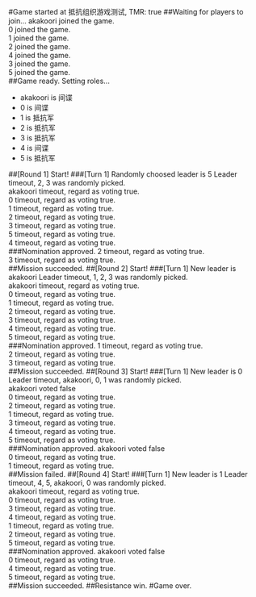 #Game started at 抵抗组织游戏测试, TMR: true
##Waiting for players to join...
akakoori joined the game.  
0 joined the game.  
1 joined the game.  
2 joined the game.  
4 joined the game.  
3 joined the game.  
5 joined the game.  
##Game ready. Setting roles...
+ akakoori is 间谍
+ 0 is 间谍
+ 1 is 抵抗军
+ 2 is 抵抗军
+ 3 is 抵抗军
+ 4 is 间谍
+ 5 is 抵抗军


##[Round 1] Start!
###[Turn 1] Randomly choosed leader is 5
Leader timeout, 2, 3 was randomly picked.  
akakoori timeout, regard as voting true.  
0 timeout, regard as voting true.  
1 timeout, regard as voting true.  
2 timeout, regard as voting true.  
3 timeout, regard as voting true.  
5 timeout, regard as voting true.  
4 timeout, regard as voting true.  
###Nomination approved.
2 timeout, regard as voting true.  
3 timeout, regard as voting true.  
##Mission succeeded.
##[Round 2] Start!
###[Turn 1] New leader is akakoori
Leader timeout, 1, 2, 3 was randomly picked.  
akakoori timeout, regard as voting true.  
0 timeout, regard as voting true.  
1 timeout, regard as voting true.  
2 timeout, regard as voting true.  
3 timeout, regard as voting true.  
4 timeout, regard as voting true.  
5 timeout, regard as voting true.  
###Nomination approved.
1 timeout, regard as voting true.  
2 timeout, regard as voting true.  
3 timeout, regard as voting true.  
##Mission succeeded.
##[Round 3] Start!
###[Turn 1] New leader is 0
Leader timeout, akakoori, 0, 1 was randomly picked.  
akakoori voted false  
0 timeout, regard as voting true.  
2 timeout, regard as voting true.  
1 timeout, regard as voting true.  
3 timeout, regard as voting true.  
4 timeout, regard as voting true.  
5 timeout, regard as voting true.  
###Nomination approved.
akakoori voted false  
0 timeout, regard as voting true.  
1 timeout, regard as voting true.  
##Mission failed.
##[Round 4] Start!
###[Turn 1] New leader is 1
Leader timeout, 4, 5, akakoori, 0 was randomly picked.  
akakoori timeout, regard as voting true.  
0 timeout, regard as voting true.  
3 timeout, regard as voting true.  
4 timeout, regard as voting true.  
1 timeout, regard as voting true.  
2 timeout, regard as voting true.  
5 timeout, regard as voting true.  
###Nomination approved.
akakoori voted false  
0 timeout, regard as voting true.  
4 timeout, regard as voting true.  
5 timeout, regard as voting true.  
##Mission succeeded.
##Resistance win.
#Game over.